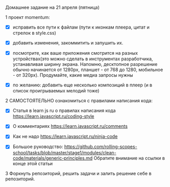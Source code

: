 Домашнее задание на 21 апреля (пятница)

1 проект momentum:

- [x] исправить все пути к файлам (пути к иконкам плеера, цитат и стрелок в style.css)

- [x] добавить изменения, закоммитить и запушить их.

- [x] посмотрите, как ваше приложения смотрится на разных устройствах(это можно сделать в инструментах разработчика, устанавливая ширину экрана. Напомню, десктопное разрешение обычно начинается от 1280px, планшет - от 768 до 1280, мобильное - от 320px). Продумайте, какие медиа запросы нужны

- [x] по желанию: добавить еще несколько композиций в плеер (и в список проигрываемых мелодий тоже)

2 САМОСТОЯТЕЛЬНО ознакомиться с правилами написания кода:

- [x] Статья в learn js ru о правилах написания кода https://learn.javascript.ru/coding-style
- [x] О комментариях https://learn.javascript.ru/comments
- [x] Как не надо https://learn.javascript.ru/ninja-code

- [x] Большое руководство:
https://github.com/rolling-scopes-school/tasks/blob/master/stage1/modules/clean-code/materials/generic-principles.md 
Обратите внимание на ссылки в конце этой статьи

3 Форкнуть репозиторий, решить задачи и залить решение себе в репозиторий. 
